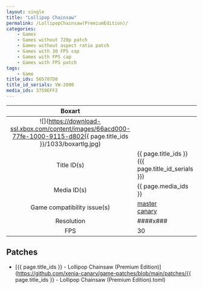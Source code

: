 ```yaml
---
layout: single
title: "Lollipop Chainsaw"
permalink: /LollipopChainsaw(PremiumEdition)/
categories:
    - Games
    - Games without 720p patch
    - Games without aspect ratio patch
    - Games with 30 FPS cap
    - Games with FPS cap
    - Games with FPS patch
tags:
    - Game
title_ids: 565707D0
title_id_serials: VW-2000
media_ids: 3759EFF2
---
```


| Boxart                      |                                                                                        |
| :----:                      | :-                                                                                     |
| ![](https://download-ssl.xbox.com/content/images/66acd000-77fe-1000-9115-d802{{ page.title_ids }}/1033/boxartlg.jpg) |
| Title ID(s)                 | {{ page.title_ids }} ({{ page.title_id_serials }})                                     |
| Media ID(s)                 | {{ page.media_ids }}                                                                   |
| Game compatibility issue(s) | [master](https://github.com/xenia-project/game-compatibility/issues/)<br>[canary](https://github.com/xenia-canary/game-compatibility/issues/) |
| Resolution                  | ####x###                                                                               |
| FPS                         | 30                                                                                     |

## Patches
* [{{ page.title_ids }} - Lollipop Chainsaw (Premium Edition)](https://github.com/xenia-canary/game-patches/blob/main/patches/{{ page.title_ids }} - Lollipop Chainsaw (Premium Edition).toml)

<!--This page was generated by a script. You can remove this comment once the page is verified to be free of mistakes.-->
